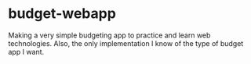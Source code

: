 # budget-webapp
Making a very simple budgeting app to practice and learn web technologies. Also, the only implementation I know of the type of budget app I want.
